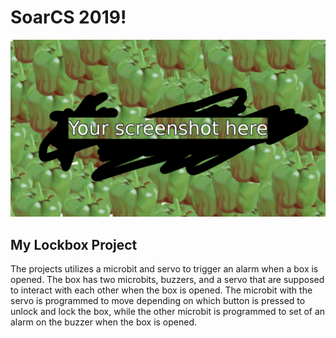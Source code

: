 # SoarCS 2019!

<!-- Note, the line below this one is what links to your screenshot, **DO NOT REMOVE** -->
![my_screenshot](./screenshot.jpg)

<!--
In this file, you should write a brief description of what your
project is, what you learned, and a simple screenshot of your work.

To add a screenshot, please replace `screenshot.png` with
your own screenshot.
-->

## My Lockbox Project

The projects utilizes a microbit and servo to trigger an alarm when a box is opened. The box has two microbits, buzzers, and a servo that are supposed to interact with each other when the box is opened. The microbit with the servo is programmed to move depending on which button is pressed to unlock and lock the box, while the other microbit is programmed to set of an alarm on the buzzer when the box is opened.

